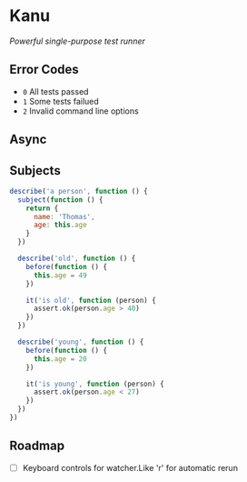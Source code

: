 Kanu
====

_Powerful single-purpose test runner_

Error Codes
-----------

* `0` All tests passed
* `1` Some tests failued
* `2` Invalid command line options

Async
-----

Subjects
--------

~~~js
describe('a person', function () {
  subject(function () {
    return {
      name: 'Thomas',
      age: this.age
    }
  })

  describe('old', function () {
    before(function () {
      this.age = 49
    })

    it('is old', function (person) {
      assert.ok(person.age > 40)
    })
  })

  describe('young', function () {
    before(function () {
      this.age = 20
    })

    it('is young', function (person) {
      assert.ok(person.age < 27)
    })
  })
})
~~~

Roadmap
-------

- [ ] Keyboard controls for watcher.Like 'r' for automatic rerun
